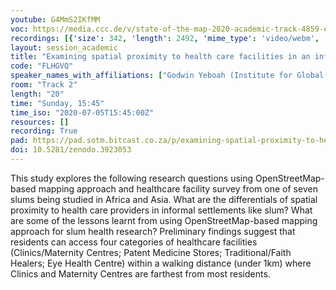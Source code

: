 ```yaml
---
youtube: G4MmS2IKfMM
voc: https://media.ccc.de/v/state-of-the-map-2020-academic-track-4859-examining-spatial-proximity-to-health-care-facilities-in-an-informal-urban-setting
recordings: [{'size': 342, 'length': 2492, 'mime_type': 'video/webm', 'language': 'eng', 'filename': 'sotm2020-4859-eng-Examining_spatial_proximity_to_health_care_facilities_in_an_informal_urban_setting_webm-hd.webm', 'state': 'new', 'folder': 'webm-hd', 'high_quality': True, 'width': 1920, 'height': 1080, 'updated_at': '2020-07-18T01:31:44.968+02:00', 'recording_url': 'https://cdn.media.ccc.de/events/sotm/2020/webm-hd/sotm2020-4859-eng-Examining_spatial_proximity_to_health_care_facilities_in_an_informal_urban_setting_webm-hd.webm', 'url': 'https://media.ccc.de/public/recordings/47582', 'event_url': 'https://media.ccc.de/public/events/188774c1-e338-5e81-b3d8-f37b5d3a3528', 'conference_url': 'https://media.ccc.de/public/conferences/sotm2020'}, {'size': 91, 'length': 2492, 'mime_type': 'video/mp4', 'language': 'eng', 'filename': 'sotm2020-4859-eng-Examining_spatial_proximity_to_health_care_facilities_in_an_informal_urban_setting_sd.mp4', 'state': 'new', 'folder': 'h264-sd', 'high_quality': False, 'width': 720, 'height': 576, 'updated_at': '2020-07-18T01:21:46.232+02:00', 'recording_url': 'https://cdn.media.ccc.de/events/sotm/2020/h264-sd/sotm2020-4859-eng-Examining_spatial_proximity_to_health_care_facilities_in_an_informal_urban_setting_sd.mp4', 'url': 'https://media.ccc.de/public/recordings/47575', 'event_url': 'https://media.ccc.de/public/events/188774c1-e338-5e81-b3d8-f37b5d3a3528', 'conference_url': 'https://media.ccc.de/public/conferences/sotm2020'}, {'size': 122, 'length': 2492, 'mime_type': 'video/webm', 'language': 'eng', 'filename': 'sotm2020-4859-eng-Examining_spatial_proximity_to_health_care_facilities_in_an_informal_urban_setting_webm-sd.webm', 'state': 'new', 'folder': 'webm-sd', 'high_quality': False, 'width': 720, 'height': 576, 'updated_at': '2020-07-18T01:20:03.782+02:00', 'recording_url': 'https://cdn.media.ccc.de/events/sotm/2020/webm-sd/sotm2020-4859-eng-Examining_spatial_proximity_to_health_care_facilities_in_an_informal_urban_setting_webm-sd.webm', 'url': 'https://media.ccc.de/public/recordings/47574', 'event_url': 'https://media.ccc.de/public/events/188774c1-e338-5e81-b3d8-f37b5d3a3528', 'conference_url': 'https://media.ccc.de/public/conferences/sotm2020'}, {'size': 38, 'length': 2492, 'mime_type': 'audio/mpeg', 'language': 'eng', 'filename': 'sotm2020-4859-eng-Examining_spatial_proximity_to_health_care_facilities_in_an_informal_urban_setting_mp3.mp3', 'state': 'new', 'folder': 'mp3', 'high_quality': False, 'width': 0, 'height': 0, 'updated_at': '2020-07-18T01:00:53.354+02:00', 'recording_url': 'https://cdn.media.ccc.de/events/sotm/2020/mp3/sotm2020-4859-eng-Examining_spatial_proximity_to_health_care_facilities_in_an_informal_urban_setting_mp3.mp3', 'url': 'https://media.ccc.de/public/recordings/47565', 'event_url': 'https://media.ccc.de/public/events/188774c1-e338-5e81-b3d8-f37b5d3a3528', 'conference_url': 'https://media.ccc.de/public/conferences/sotm2020'}, {'size': 298, 'length': 2492, 'mime_type': 'video/mp4', 'language': 'eng', 'filename': 'sotm2020-4859-eng-Examining_spatial_proximity_to_health_care_facilities_in_an_informal_urban_setting_hd.mp4', 'state': 'new', 'folder': 'h264-hd', 'high_quality': True, 'width': 1920, 'height': 1080, 'updated_at': '2020-07-17T23:48:12.014+02:00', 'recording_url': 'https://cdn.media.ccc.de/events/sotm/2020/h264-hd/sotm2020-4859-eng-Examining_spatial_proximity_to_health_care_facilities_in_an_informal_urban_setting_hd.mp4', 'url': 'https://media.ccc.de/public/recordings/47527', 'event_url': 'https://media.ccc.de/public/events/188774c1-e338-5e81-b3d8-f37b5d3a3528', 'conference_url': 'https://media.ccc.de/public/conferences/sotm2020'}]
layout: session_academic
title: "Examining spatial proximity to health care facilities in an informal urban setting"
code: "FLHGVQ"
speaker_names_with_affiliations: ["Godwin Yeboah (Institute for Global Sustainable Development, University of Warwick, Coventry, United Kingdom)", "João Porto de Albuquerque (Institute for Global Sustainable Development, University of Warwick, Coventry, United Kingdom)", "Olalekan John Taiwo (Department of Geography, University of Ibadan, Nigeria)"]
room: "Track 2"
length: "20"
time: "Sunday, 15:45"
time_iso: "2020-07-05T15:45:00Z"
resources: []
recording: True
pad: https://pad.sotm.bitcast.co.za/p/examining-spatial-proximity-to-health-care-facilit
doi: 10.5281/zenodo.3923053
---
```

This study explores the following research questions using OpenStreetMap-based mapping approach and healthcare facility survey from one of seven slums being studied in Africa and Asia. What are the differentials of spatial proximity to health care providers in informal settlements like slum? What are some of the lessons learnt from using OpenStreetMap-based mapping approach for slum health research? Preliminary findings suggest that residents can access four categories of healthcare facilities (Clinics/Maternity Centres; Patent Medicine Stores; Traditional/Faith Healers; Eye Health Centre) within a walking distance (under 1km) where Clinics and Maternity Centres are farthest from most residents.
